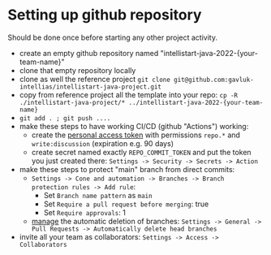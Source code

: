 # Setting up github repository

Should be done once before starting any other project activity.

* create an empty github repository named "intellistart-java-2022-{your-team-name}"
* clone that empty repository locally
* clone as well the reference project `git clone git@github.com:gavluk-intellias/intellistart-java-project.git`
* copy from reference project all the template into your repo: `cp -R ./intellistart-java-project/* ../intellistart-java-2022-{your-team-name}`
* `git add . ; git push ....`
* make these steps to have working CI/CD (github "Actions") working:
  * create the [personal access token](https://github.com/settings/tokens) with permissions `repo.*` and `write:discussion` (expiration e.g. 90 days) 
  * create secret named exactly `REPO_COMMIT_TOKEN` and put the token you just created there: `Settings -> Security -> Secrets -> Action`
* make these steps to protect "main" branch from direct commits:
  * `Settings -> Cone and automation -> Branches -> Branch protection rules -> Add rule`:
    * Set `Branch name pattern` as `main`
    * Set `Require a pull request before merging`: true
    * Set `Require approvals`: 1
  * [manage](https://docs.github.com/en/repositories/configuring-branches-and-merges-in-your-repository/configuring-pull-request-merges/managing-the-automatic-deletion-of-branches) the automatic deletion of branches: `Settings -> General -> Pull Requests -> Automatically delete head branches`
* invite all your team as collaborators: `Settings -> Access -> Collaborators`
